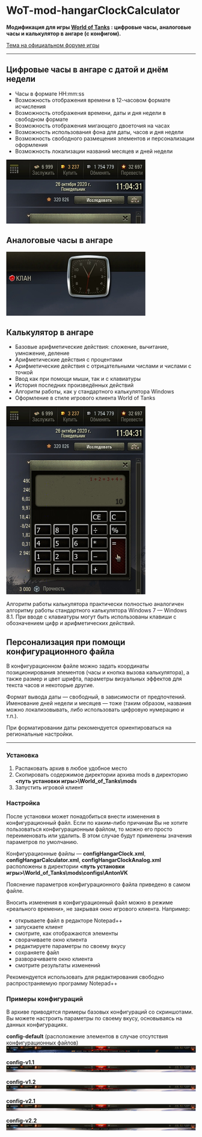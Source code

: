 # WoT-mod-hangarClockCalculator

**Модификация для игры [World of Tanks](https://tanki.su/) : цифровые часы, аналоговые часы и калькулятор в ангаре (с конфигом).**

[Тема на официальном форуме игры](http://forum.tanki.su/index.php?/topic/1241669-1201x-цифровые-часы-аналоговые-часы-и-калькулятор/)

---

## Цифровые часы в ангаре с датой и днём недели

* Часы в формате HH:mm:ss
* Возможность отображения времени в 12-часовом формате исчисления
* Возможность отображения времени, даты и дня недели в свободном формате
* Возможность отображения мигающего двоеточия на часах
* Возможность использования фона для даты, часов и дня недели
* Возможность свободного размещения элементов и персонализации оформления
* Возможность локализации названий месяцев и дней недели

![Цифровые часы](_screenshots/shot_003_ed4.jpg)

## Аналоговые часы в ангаре

![Цифровые часы](_screenshots/shot_003_ed5.jpg)

## Калькулятор в ангаре

* Базовые арифметические действия: сложение, вычитание, умножение, деление
* Арифметические действия с процентами
* Арифметические действия с отрицательными числами и числами с точкой
* Ввод как при помощи мыши, так и с клавиатуры
* История последних произведённых действий
* Алгоритм работы, как у стандартного калькулятора Windows
* Оформление в стиле игрового клиента World of Tanks

![Цифровые часы](_screenshots/shot_003_ed2.jpg)

Алгоритм работы калькулятора практически полностью аналогичен алгоритму работы стандартного калькулятора Windows 7 — Windows 8.1. При вводе с клавиатуры могут быть использованы клавиши с обозначением цифр и арифметических действий.

## Персонализация при помощи конфигурационного файла

В конфигурационном файле можно задать координаты позиционирования элементов (часы и кнопка вызова калькулятора),  а также размер и цвет шрифта, параметры визуальных эффектов для текста часов и некоторые другие.
 
Формат вывода даты — свободный, в зависимости от предпочтений. Именование дней недели и месяцев — тоже (таким образом, названия можно локализовывать, либо использовать цифровую нумерацию и т.п.).
 
При форматировании даты рекомендуется ориентироваться на региональные настройки.

---

### Установка

1. Распаковать архив в любое удобное место
1. Cкопировать содержимое директории архива mods в директорию **<путь установки игры>\World_of_Tanks\mods**
1. Запустить игровой клиент

### Настройка

После установки может понадобиться внести изменения в конфигурационный файл. Если по каким–либо причинам Вы не хотите пользоваться конфигурационным файлом, то можно его просто переименовать или удалить. В этом случае будут применены значения параметров по умолчанию.

 
Конфигурационные файлы — **configHangarClock.xml**, **configHangarCalculator.xml**, **configHangarClockAnalog.xml** расположены в директории  **<путь установки игры>\World_of_Tanks\mods\configs\AntonVK**
 
Пояснение параметров конфигурационного файла приведено в самом файле.
 
Вносить изменения в конфигурационный файл можно в режиме «реального времени», не закрывая окно игрового клиента. Например:

* открываете файл в редакторе Notepad++
* запускаете клиент
* смотрите, как отображаются элементы
* сворачиваете окно клиента
* редактируете параметры по своему вкусу
* сохраняете файл
* разворачиваете окно клиента
* смотрите результаты изменений
 
Рекомендуется использовать для редактирования свободно распространяемую программу Notepad++

### Примеры конфигураций

В архиве приводятся примеры базовых конфигураций со скриншотами. Вы можете настроить параметры по своему вкусу, основываясь на данных конфигурациях.

**config-default** (расположение элементов в случае отсутствия конфигурационных файлов)
![config-default](_screenshots/hcc-config-default.jpg)

**config-v1.1**
![config-v1.1](_screenshots/hcc-config-v1.1.jpg)

**config-v1.2**
![config-v1.2](_screenshots/hcc-config-v1.2.jpg)

**config-v2.1**
![config-v2.1](_screenshots/hcc-config-v2.1.jpg)

**config-v2.2**
![config-v2.2](_screenshots/hcc-config-v2.2.jpg)
